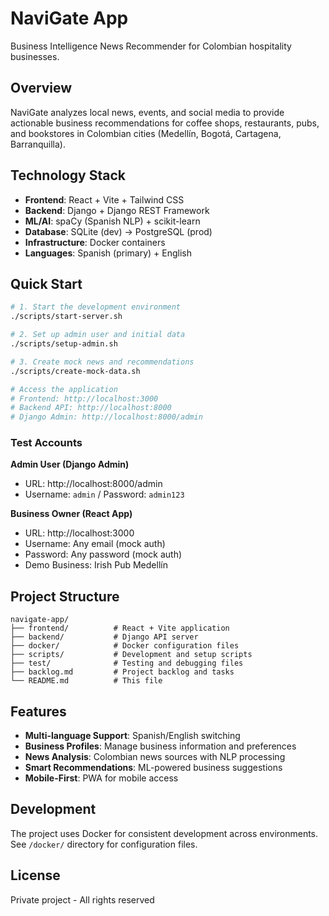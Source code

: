 # NaviGate App

Business Intelligence News Recommender for Colombian hospitality businesses.

## Overview

NaviGate analyzes local news, events, and social media to provide actionable business recommendations for coffee shops, restaurants, pubs, and bookstores in Colombian cities (Medellín, Bogotá, Cartagena, Barranquilla).

## Technology Stack

- **Frontend**: React + Vite + Tailwind CSS
- **Backend**: Django + Django REST Framework
- **ML/AI**: spaCy (Spanish NLP) + scikit-learn
- **Database**: SQLite (dev) → PostgreSQL (prod)
- **Infrastructure**: Docker containers
- **Languages**: Spanish (primary) + English

## Quick Start

```bash
# 1. Start the development environment
./scripts/start-server.sh

# 2. Set up admin user and initial data
./scripts/setup-admin.sh

# 3. Create mock news and recommendations
./scripts/create-mock-data.sh

# Access the application
# Frontend: http://localhost:3000
# Backend API: http://localhost:8000
# Django Admin: http://localhost:8000/admin
```

### Test Accounts

**Admin User (Django Admin)**
- URL: http://localhost:8000/admin
- Username: `admin` / Password: `admin123`

**Business Owner (React App)**
- URL: http://localhost:3000
- Username: Any email (mock auth)
- Password: Any password (mock auth)
- Demo Business: Irish Pub Medellín

## Project Structure

```
navigate-app/
├── frontend/          # React + Vite application
├── backend/           # Django API server
├── docker/            # Docker configuration files
├── scripts/           # Development and setup scripts
├── test/              # Testing and debugging files
├── backlog.md         # Project backlog and tasks
└── README.md          # This file
```

## Features

- **Multi-language Support**: Spanish/English switching
- **Business Profiles**: Manage business information and preferences
- **News Analysis**: Colombian news sources with NLP processing
- **Smart Recommendations**: ML-powered business suggestions
- **Mobile-First**: PWA for mobile access

## Development

The project uses Docker for consistent development across environments. See `/docker/` directory for configuration files.

## License

Private project - All rights reserved